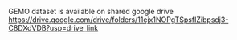 GEMO dataset is available on shared google drive
https://drive.google.com/drive/folders/11ejx1NOPgTSpsfIZibpsdj3-C8DXdVDB?usp=drive_link
